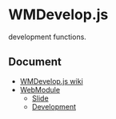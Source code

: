 # WMDevelop.js

development functions.

## Document

- [WMDevelop.js wiki](https://github.com/uupaa/WMDevelop.js/wiki/WMDevelop)
- [WebModule](https://github.com/uupaa/WebModule)
    - [Slide](http://uupaa.github.io/Slide/slide/WebModule/index.html)
    - [Development](https://github.com/uupaa/WebModule/wiki/Development)

